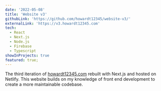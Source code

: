 ```yaml
---
date: '2022-05-08'
title: 'Website v3'
githubLink: 'https://github.com/howardt12345/website-v3/'
externalLink: 'https://v3.howardt12345.com'
tech:
  - React
  - Next.js
  - Node.js
  - Firebase
  - Typescript
showInProjects: true
featured: true;
---
```


The third iteration of <a href="https://howardt12345.com/" target="_blank">howardt12345.com</a> rebuilt with Next.js and hosted on Netlify. This website builds on my knowledge of front end development to create a more maintainable codebase.
